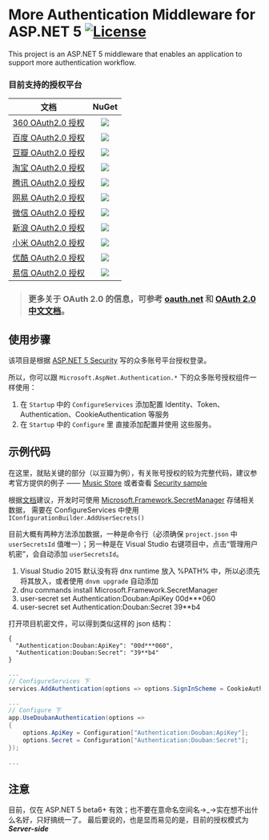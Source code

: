 # More Authentication Middleware for ASP.NET 5  [![License][License]](LICENSE-2.0.txt)

This project is an ASP.NET 5 middleware that enables an application to support more authentication workflow.

[License]: https://img.shields.io/badge/license-Apache_2.0-blue.svg?style=flat-square

### 目前支持的授权平台
|文档|NuGet|
|:-:|:-:|
|[360 OAuth2.0 授权](http://wiki.dev.app.360.cn/index.php?title=OAuth2.0%E6%96%87%E6%A1%A3)|[![](https://img.shields.io/nuget/v/DevZH.AspNet.Authentication.Qihoo.svg?style=flat-square)](https://www.nuget.org/packages/DevZH.AspNet.Authentication.Qihoo/)|
|[百度 OAuth2.0 授权](http://developer.baidu.com/wiki/index.php?title=docs/oauth)|[![](https://img.shields.io/nuget/v/DevZH.AspNet.Authentication.Baidu.svg?style=flat-square)](https://www.nuget.org/packages/DevZH.AspNet.Authentication.Baidu/)|
|[豆瓣 OAuth2.0 授权](https://developers.douban.com/wiki/?title=oauth2)|[![](https://img.shields.io/nuget/v/DevZH.AspNet.Authentication.Douban.svg?style=flat-square)](https://www.nuget.org/packages/DevZH.AspNet.Authentication.Douban/)|
|[淘宝 OAuth2.0 授权](http://open.taobao.com/doc/category_list.htm?id=199)|[![](https://img.shields.io/nuget/v/DevZH.AspNet.Authentication.Taobao.svg?style=flat-square)](https://www.nuget.org/packages/DevZH.AspNet.Authentication.Taobao/)|
|[腾讯 OAuth2.0 授权](http://wiki.open.qq.com/wiki/website/OAuth2.0%E5%BC%80%E5%8F%91%E6%96%87%E6%A1%A3)|[![](https://img.shields.io/nuget/v/DevZH.AspNet.Authentication.Tencent.svg)](https://www.nuget.org/packages/DevZH.AspNet.Authentication.Tencent/)|
|[网易 OAuth2.0 授权](http://reg.163.com/help/help_oauth2.html)|[![](https://img.shields.io/nuget/v/DevZH.AspNet.Authentication.NetEase.svg?style=flat-square)](https://www.nuget.org/packages/DevZH.AspNet.Authentication.NetEase/)|
|[微信 OAuth2.0 授权](https://open.weixin.qq.com/cgi-bin/showdocument?action=dir_list&id=open1419316505)|[![](https://img.shields.io/nuget/v/DevZH.AspNet.Authentication.WeChat.svg?style=flat-square)](https://www.nuget.org/packages/DevZH.AspNet.Authentication.WeChat/)|
|[新浪 OAuth2.0 授权](http://open.weibo.com/wiki/%E6%8E%88%E6%9D%83%E6%9C%BA%E5%88%B6%E8%AF%B4%E6%98%8E)|[![](https://img.shields.io/nuget/v/DevZH.AspNet.Authentication.Sina.svg?style=flat-square)](https://www.nuget.org/packages/DevZH.AspNet.Authentication.Sina/)|
|[小米 OAuth2.0 授权](http://dev.xiaomi.com/docs/passport/way/)|[![](https://img.shields.io/nuget/v/DevZH.AspNet.Authentication.XiaoMi.svg?style=flat-square)](https://www.nuget.org/packages/DevZH.AspNet.Authentication.XiaoMi/)|
|[优酷 OAuth2.0 授权](http://open.youku.com/docs?id=100)|[![](https://img.shields.io/nuget/v/DevZH.AspNet.Authentication.Youku.svg?style=flat-square)](https://www.nuget.org/packages/DevZH.AspNet.Authentication.Youku/)|
|[易信 OAuth2.0 授权](https://open.yixin.im/document/oauth/web)|[![](https://img.shields.io/nuget/v/DevZH.AspNet.Authentication.Yixin.svg?style=flat-square)](https://www.nuget.org/packages/DevZH.AspNet.Authentication.Yixin/)|

> ### 更多关于 OAuth 2.0 的信息，可参考 [oauth.net](http://oauth.net/2/) 和 [OAuth 2.0 中文文档](https://github.com/jeansfish/RFC6749.zh-cn/blob/master/TableofContents.md)。

## 使用步骤
该项目是根据 [ASP.NET 5 Security](https://github.com/aspnet/Security) 写的众多账号平台授权登录。

所以，你可以跟 `Microsoft.AspNet.Authentication.*` 下的众多账号授权组件一样使用：

1. 在 `Startup` 中的 `ConfigureServices` 添加配置 Identity、Token、Authentication、CookieAuthentication 等服务
2. 在 `Startup` 中的 `Configure` 里 直接添加配置并使用 这些服务。

## 示例代码
在这里，就贴关键的部分（以豆瓣为例），有关账号授权的较为完整代码，建议参考官方提供的例子 —— 
[Music Store](https://github.com/aspnet/MusicStore/tree/dev) 或者查看 [Security sample](https://github.com/aspnet/Security/tree/dev/samples)

根据[文档][store-with-secretmanager]建议，开发时可使用 [Microsoft.Framework.SecretManager][UserSecrets] 存储相关数据，
需要在 ConfigureServices 中使用 `IConfigurationBuilder.AddUserSecrets()`

目前大概有两种方法添加数据，一种是命令行（必须确保 `project.json` 中 `userSecretsId` 值唯一）；另一种是在 Visual Studio 右键项目中，点击“管理用户机密”，会自动添加 `userSecretsId`。

1. Visual Studio 2015 默认没有将 dnx runtime 放入 %PATH% 中，所以必须先将其放入，或者使用 `dnvm upgrade` 自动添加
2. dnu commands install Microsoft.Framework.SecretManager
3. user-secret set Authentication:Douban:ApiKey 00d***060
4. user-secret set Authentication:Douban:Secret 39**b4

[store-with-secretmanager]: http://docs.asp.net/en/latest/security/sociallogins.html#use-secretmanager-to-store-facebook-appid-and-appsecret
[UserSecrets]: https://github.com/aspnet/UserSecrets

打开项目机密文件，可以得到类似这样的 json 结构：
```
{
  "Authentication:Douban:ApiKey": "00d***060",
  "Authentication:Douban:Secret": "39**b4"
}
```

``` csharp
...
// ConfigureServices 下
services.AddAuthentication(options => options.SignInScheme = CookieAuthenticationDefaults.AuthenticationScheme);

...
// Configure 下
app.UseDoubanAuthentication(options =>
{
    options.ApiKey = Configuration["Authentication:Douban:ApiKey"];
    options.Secret = Configuration["Authentication:Douban:Secret"];
});

...
```

## 注意
目前，仅在 ASP.NET 5 beta6+ 有效；也不要在意命名空间名→_→实在想不出什么名好，只好搞统一了。
最后要说的，也是显而易见的是，目前的授权模式为 ***Server-side***
